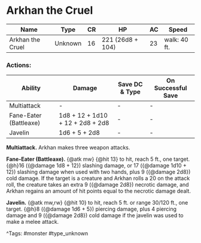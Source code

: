 # Arkhan the Cruel

| Name | Type | CR | HP | AC | Speed |
|------|------|----|----|----|-------|
| Arkhan the Cruel | Unknown | 16 | 221 (26d8 + 104) | 23 | walk: 40 ft. |

### Actions:

| Ability | Damage | Save DC & Type | On Successful Save |
|---------|--------|----------------|--------------------|
| Multiattack | - | - | - |
| Fane-Eater (Battleaxe) | 1d8 + 12 + 1d10 + 12 + 2d8 + 2d8 | - | - |
| Javelin | 1d6 + 5 + 2d8 | - | - |


**Multiattack.** Arkhan makes three weapon attacks.

**Fane-Eater (Battleaxe).** {@atk mw} {@hit 13} to hit, reach 5 ft., one target. {@h}16 ({@damage 1d8 + 12}) slashing damage, or 17 ({@damage 1d10 + 12}) slashing damage when used with two hands, plus 9 ({@damage 2d8}) cold damage. If the target is a creature and Arkhan rolls a 20 on the attack roll, the creature takes an extra 9 ({@damage 2d8}) necrotic damage, and Arkhan regains an amount of hit points equal to the necrotic damage dealt.

**Javelin.** {@atk mw,rw} {@hit 10} to hit, reach 5 ft. or range 30/120 ft., one target. {@h}8 ({@damage 1d6 + 5}) piercing damage, plus 4 piercing damage and 9 ({@damage 2d8}) cold damage if the javelin was used to make a melee attack.

^Tags: #monster #type_unknown